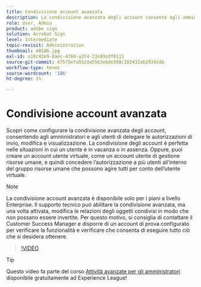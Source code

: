 ```yaml
---
title: Condivisione account avanzata
description: La condivisione avanzata degli account consente agli amministratori e agli utenti di delegare le autorizzazioni di invio, modifica e visualizzazione
role: User, Admin
product: adobe sign
solution: Acrobat Sign
level: Intermediate
topic-revisit: Administration
thumbnail: 40186.jpg
exl-id: a10c42e9-8aec-4784-a374-23c69a3f8111
source-git-commit: 47575efa552da55b3ebde308c182432ab29392db
workflow-type: tm+mt
source-wordcount: '186'
ht-degree: 1%

---
```


# Condivisione account avanzata

Scopri come configurare la condivisione avanzata degli account, consentendo agli amministratori e agli utenti di delegare le autorizzazioni di invio, modifica e visualizzazione. La condivisione degli account è perfetta nelle situazioni in cui un utente è in vacanza o in assenza. Oppure, puoi creare un account utente virtuale, come un account utente di gestione risorse umane, e quindi concedere l’autorizzazione a più utenti all’interno del gruppo risorse umane che possono agire tutti per conto dell’utente virtuale.

>[!NOTE]
>
>La condivisione account avanzata è disponibile solo per i piani a livello Enterprise. Il supporto tecnico può abilitare la condivisione avanzata, ma una volta attivata, modifica le relazioni degli oggetti condivisi in modo che non possano essere invertite. Per questo motivo, si consiglia di contattare il Customer Success Manager e disporre di un account di prova configurato per verificare la funzionalità e verificare che consenta di eseguire tutto ciò che si desidera ottenere.

>[!VIDEO](https://video.tv.adobe.com/v/40186?hidetitle=true)

>[!TIP]
>
>Questo video fa parte del corso [Attività avanzate per gli amministratori](https://experienceleague.adobe.com/?recommended=Sign-A-1-2020.1) disponibile gratuitamente ad Experience League!
